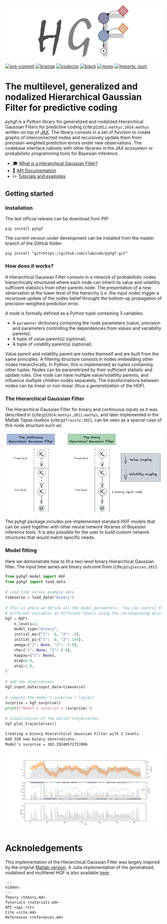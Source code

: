 ![png](./images/logo.svg)

[![pre-commit](https://img.shields.io/badge/pre--commit-enabled-brightgreen?logo=pre-commit&logoColor=white)](https://github.com/pre-commit/pre-commit) [![license](https://img.shields.io/badge/License-GPL%20v3-blue.svg)](https://github.com/ilabcode/pyhgf/blob/master/LICENSE) [![codecov](https://codecov.io/gh/ilabcode/pyhgf/branch/master/graph/badge.svg)](https://codecov.io/gh/ilabcode/pyhgf) [![black](https://img.shields.io/badge/code%20style-black-000000.svg)](https://github.com/psf/black) [![mypy](http://www.mypy-lang.org/static/mypy_badge.svg)](http://mypy-lang.org/) [![Imports: isort](https://img.shields.io/badge/%20imports-isort-%231674b1?style=flat&labelColor=ef8336)](https://pycqa.github.io/isort/)

# The multilevel, generalized and nodalized Hierarchical Gaussian Filter for predictive coding

pyhgf is a Python library for generalized and nodalized Hierarchical Gaussian Filters for predictive coding {cite:p}`2011:mathys,2014:mathys` written on top of [JAX](https://jax.readthedocs.io/en/latest/jax.html). The library consists in a set of function to create graphs of interconnected nodes and recursively update them from precision-weighted prediction errors under new observations. The codebase interface natively with other libraries in the JAX ecosystem or  probabilistic programming tools for Bayesian inference.

* 🎓 [What is a Hierarchical Gaussian Filter?](https://ilabcode.github.io/pyhgf/theory.html)  
* 📖 [API Documentation](https://ilabcode.github.io/pyhgf/)  
* ✏️ [Tutorials and examples](https://ilabcode.github.io/pyhgf/tutorials.html)  

## Getting started

### Installation

The last official release can be download from PIP:

`pip install pyhgf`

The current version under development can be installed from the master branch of the GitHub folder:

`pip install “git+https://github.com/ilabcode/pyhgf.git”`

### How does it works?

A Hierarchical Gaussian Filter consists in a network of probabilistic nodes hierarchically structured where each node can inherit its value and volatility sufficient statistics from other parents node. The presentation of a new observation at the lower level of the hierarchy (i.e. the input node) trigger a recursuve update of the nodes belief throught the bottom-up propagation of precision-weigthed prediction error.

A node is formally defined as a Python tuple containing 3 variables:

* A `parameter` dictionary containing the node parameters (value, precision and parameters controlling the dependencies from values and variability parents).
* A tuple of value parent(s) (optional).
* A tuple of volatility parent(s) (optional).

Value parent and volatility parent are nodes themself and are built from the same principles. A filtering structure consists in nodes embedding other nodes hierarchically. In Python, this is implemented as tuples containing other tuples. Nodes can be parametrized by their sufficient statistic and update rules. One node can have multiple value/volatility parents, and influence multiple children nodes separately. The transformations between nodes can be linear or non-linear (thus a *generalization* of the HGF).

### The Hierarchical Gaussian Filter

The Hierarchical Gaussian Filter for binary and continuous inputs as it was described in {cite:p}`2014:mathys,2011:mathys`, and later implemented in the Matlab Tapas toolbox {cite:p}`frassle:2021`, can be seen as a special case of this node structure such as:

![Figure2](./images/hgf.png)

The pyhgf package includes pre-implemented standard HGF models that can be used together with other neural network libraries of Bayesian inference tools. It is also possible for the user to build custom network structures that would match specific needs.

### Model fitting

Here we demonstrate how to fit a two-level binary Hierarchical Gaussian filter. The input time series are binary outcome from {cite:p}`iglesias:2013`.

```python
from pyhgf.model import HGF
from pyhgf import load_data

# Load time series example data
timeserie = load_data("binary")

# This is where we define all the model parameters - You can control the value of
# different variables at different levels using the corresponding dictionary.
hgf = HGF(
    n_levels=2,
    model_type="binary",
    initial_mu={"1": .0, "2": .5},
    initial_pi={"1": .0, "2": 1e4},
    omega={"1": None, "2": -3.0},
    rho={"1": None, "2": 0.0},
    kappas={"1": None},
    eta0=0.0,
    eta1=1.0,
)

# add new observations
hgf.input_data(input_data=timeserie)

# compute the model's surprise (-log(p))
surprise = hgf.surprise()
print(f"Model's surprise = {surprise}")

# visualization of the belief trajectories
hgf.plot_trajectories()
```

`Creating a binary Hierarchical Gaussian Filter with 2 levels.`  
`Add 320 new binary observations.`  
`Model's surprise = 203.29249572753906`

![png](./images/trajectories.png)

# Acknoledgements

This implementation of the Hierarchical Gaussian Filter was largely inspired by the original [Matlab version](https://translationalneuromodeling.github.io/tapas). A Julia implementation of the generalised, nodalised and multilevel HGF is also available [here](https://github.com/ilabcode/HGF.jl).

```{toctree}
---
hidden:
---
Theory <theory.md>
Tutorials <tutorials.md>
API <api.rst>
Cite <cite.md>
References <references.md>
```
